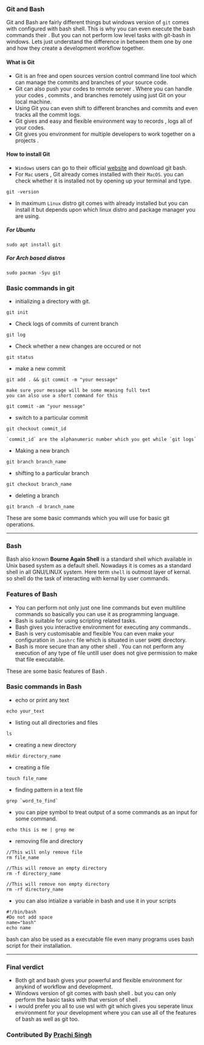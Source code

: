 ### Git and Bash
Git and Bash are fairly different things but windows version of `git` comes with configured with bash shell. This is why  you can even execute the bash commands their . But you can not perform low level tasks with git-bash in windows.
Lets just understand the difference in between them one by one and how they create a development workflow together.

####  What is Git
-  Git is an free and open sources version control command line tool which can manage the commits and branches of your source code. 
- Git can also push your codes to remote server . Where you can handle your codes , commits ,  and branches remotely using just Git on your local machine.
- Using Git you can even shift to different branches and commits and even tracks all the commit logs.
- Git gives and easy and flexible environment way to records , logs all of your codes.
- Git gives you environment for multiple developers to work together on a projects .

#### How to install Git

- `Windows` users can go to their official [website](https://git-scm.com/) and download git bash.
- For `Mac` users , Git already comes installed with their `MacOS`. you can check whether it is installed not by opening up your terminal and type.
```shell
git -version
```
- In maximum `Linux` distro git comes with already installed  but you can install it but depends upon which linux distro and package manager you are using.

##### For Ubuntu
```shell
sudo apt install git
```
##### For Arch based distros
```shell
sudo pacman -Syu git
```
### Basic commands in git

-  initializing a directory with git.
```shell
git init 
```
- Check logs of commits of current branch
```shell
git log
```
- Check whether a new changes are occured or not
```shell
git status
```
- make a new commit 
```shell
git add . && git commit -m "your message"
```
    make sure your message will be some meaning full text
	you can also use a short command for this
```shell
git commit -am "your message"
```
- switch to  a particular commit
```shell
git checkout commit_id
```
    `commit_id` are the alphanumeric number which you get while `git logs`
	
- Making a new branch 
```shell
git branch branch_name
```
- shifting to a particular branch
```shell
git checkout branch_name
```
- deleting a branch
```shell
git branch -d branch_name
```
These are some basic commands which you will use for basic git operations.
<hr>

### Bash
Bash also known <b>Bourne Again Shell</b> is a standard shell which available in Unix based system as a default shell. Nowadays it is comes as a standard shell in all GNU/LINUX system. Here term `shell` is outmost layer of kernal. so shell do the task of interacting with kernal by user commands.

### Features of Bash
- You can perform not only just one line commands but even multiline commands so basically you can use it as programming language.
- Bash is suitable for using scripting related tasks.
- Bash gives you interactive environment for executing any commands..
- Bash is very customisable and flexible You can even make your configuration in `.bashrc` file which is situated in user `$HOME` directory.
- Bash is more secure than any other shell . You can not perform any execution of any type of file untill user does not give permission to make that file executable.

These are some basic features of Bash . 

### Basic commands in Bash
- echo or print any text
```shell
echo your_text
```
- listing out all directories and files
```shell
ls
```
- creating a new directory
```shell
mkdir directory_name
```
- creating a file
```shell
touch file_name
```
- finding pattern in a text file
```shell
grep `word_to_find`
```
- you can pipe symbol to treat output of a some commands as an input for some command.
```shell
echo this is me | grep me
```
- removing file and directory
```shell
//This will only remove file
rm file_name 
```
```shell
//This will remove an empty directory
rm -f directory_name
```
```shell
//This will remove non empty directory
rm -rf directory_name
```
- you can also intialize a variable in bash and use it in your scripts
```shell
#!/bin/bash
#Do not add space 
name="bash"
echo name
```
bash can also be used as a executable file even many programs uses bash script for their installation.
<hr>

### Final verdict

- Both git and bash gives your powerful and flexible environment for anykind of workflow and development.
- Windows version of git comes with bash shell . but you can only perform the basic tasks with that version of shell .
- i would prefer you all to use wsl with git which gives you seperate linux environment for your development where you can use all of the features of bash as well as git too.

### Contributed By [Prachi Singh]("https://github.com/prachi610/)
